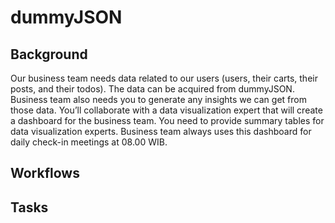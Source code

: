 # dummyJSON

## Background
Our business team needs data related to our users (users, their carts, their posts, and their todos). The data can be acquired from dummyJSON. Business team also needs you to generate any insights we can get from those data. You’ll collaborate with a data visualization expert that will create a dashboard for the business team. You need to provide summary tables for data visualization experts. Business team always uses this dashboard for daily check-in meetings at 08.00 WIB.

## Workflows

## Tasks

